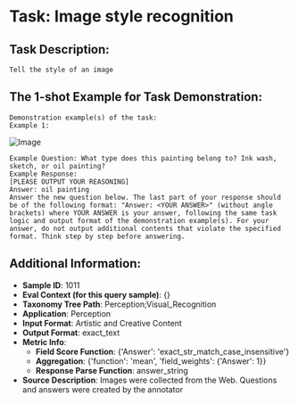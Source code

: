 # Task: Image style recognition

## Task Description:

```
Tell the style of an image
```

## The 1-shot Example for Task Demonstration:

```
Demonstration example(s) of the task:
Example 1:
```

![Image](1.jpg)

```
Example Question: What type does this painting belong to? Ink wash, sketch, or oil painting?
Example Response:
[PLEASE OUTPUT YOUR REASONING]
Answer: oil painting
Answer the new question below. The last part of your response should be of the following format: "Answer: <YOUR ANSWER>" (without angle brackets) where YOUR ANSWER is your answer, following the same task logic and output format of the demonstration example(s). For your answer, do not output additional contents that violate the specified format. Think step by step before answering.
```

## Additional Information:

- **Sample ID**: 1011
- **Eval Context (for this query sample)**: {}
- **Taxonomy Tree Path**: Perception;Visual_Recognition
- **Application**: Perception
- **Input Format**: Artistic and Creative Content
- **Output Format**: exact_text
- **Metric Info**:
  - **Field Score Function**: {'Answer': 'exact_str_match_case_insensitive'}
  - **Aggregation**: {'function': 'mean', 'field_weights': {'Answer': 1}}
  - **Response Parse Function**: answer_string
- **Source Description**: Images were collected from the Web. Questions and answers were created by the annotator
